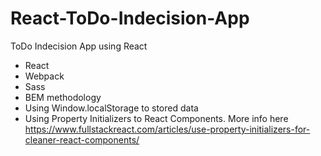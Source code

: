 # React-ToDo-Indecision-App
ToDo Indecision App using React

* React 
* Webpack
* Sass
* BEM methodology
* Using Window.localStorage to stored data
* Using Property Initializers to React Components. More info here https://www.fullstackreact.com/articles/use-property-initializers-for-cleaner-react-components/

